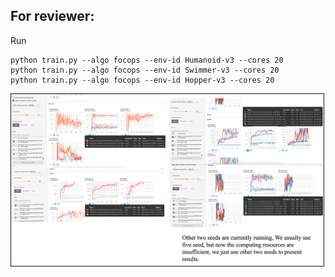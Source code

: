 ## For reviewer:
Run
```
python train.py --algo focops --env-id Humanoid-v3 --cores 20
python train.py --algo focops --env-id Swimmer-v3 --cores 20
python train.py --algo focops --env-id Hopper-v3 --cores 20

```

<img src="assets/response.png" width="500" border="1"/>